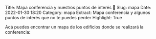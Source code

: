 Title: Mapa conferencia y nuestros puntos de interés 🚩
Slug: mapa
Date: 2022-01-30 18:20
Category: mapa
Extract: Mapa conferencia y algunos puntos de interés que no te puedes perder
Highlight: True

Acá puedes encontrar un mapa de los edificios donde se realizará
la conferencia:
